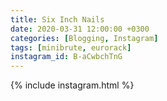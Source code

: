 ```yaml
---
title: Six Inch Nails
date: 2020-03-31 12:00:00 +0300
categories: [Blogging, Instagram]
tags: [minibrute, eurorack]
instagram_id: B-aCwbchTnG
---
```


{% include instagram.html %}

